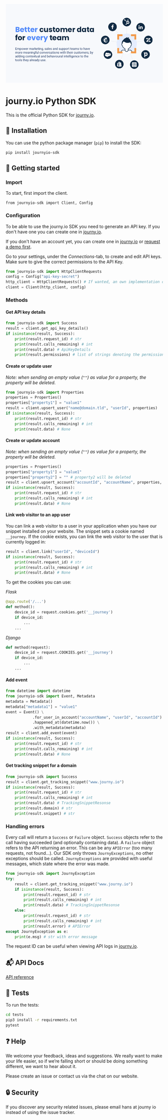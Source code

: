 [![journy.io](banner.png)](https://journy.io/?utm_source=github&utm_content=readme-python-sdk)

# journy.io Python SDK

This is the official Python SDK for [journy.io](https://journy.io?utm_source=github&utm_content=readme-python-sdk).

## 💾 Installation

You can use the python package manager (`pip`) to install the SDK:

```bash
pip install journyio-sdk
```

## 🔌 Getting started

### Import

To start, first import the client.

```pyhton
from journyio-sdk import Client, Config
```

### Configuration

To be able to use the journy.io SDK you need to generate an API key. If you don't have one you can create one in [journy.io](https://system.journy.io?utm_source=github&utm_content=readme-python-sdk).

If you don't have an account yet, you can create one in [journy.io](https://system.journy.io/register?utm_source=github&utm_content=readme-python-sdk) or [request a demo first](https://www.journy.io/book-demo?utm_source=github&utm_content=readme-python-sdk).

Go to your settings, under the *Connections*-tab, to create and edit API keys. Make sure to give the correct permissions to the API Key.

```python
from journyio-sdk import HttpClientRequests
config = Config("api-key-secret")
http_client = HttpClientRequests() # If wanted, an own implementation of the HttpClient interface can be created
client = Client(http_client, config)
```

### Methods

#### Get API key details

```python
from journyio-sdk import Success
result = client.get_api_key_details()
if isinstance(result, Success):
    print(result.request_id) # str
    print(result.calls_remaining) # int
    print(result.data) # ApiKeyDetails
    print(result.permissions) # list of strings denoting the permissions
```

#### Create or update user

_Note: when sending an empty value (`""`) as value for a property, the property will be deleted._

```python
from journyio-sdk import Properties
properties = Properties()
properties["property1"] = "value1"
result = client.upsert_user("name@domain.tld", "userId", properties)
if isinstance(result, Success):
    print(result.request_id) # str
    print(result.calls_remaining) # int
    print(result.data) # None
```

#### Create or update account

_Note: when sending an empty value (`""`) as value for a property, the property will be deleted._

```python
properties = Properties()
properties["property1"] = "value1"
properties["property2"] = "" # property2 will be deleted
result = client.upsert_account("accountId", "accountName", properties, ["memberId1", "memberId2"])
if isinstance(result, Success):
    print(result.request_id) # str
    print(result.calls_remaining) # int
    print(result.data) # None
```

#### Link web visitor to an app user

You can link a web visitor to a user in your application when you have our snippet installed on your website. The snippet sets a cookie named `__journey`. If the cookie exists, you can link the web visitor to the user that is currently logged in:

```python
result = client.link("userId", "deviceId")
if isinstance(result, Success):
    print(result.request_id) # str
    print(result.calls_remaining) # int
    print(result.data) # None
```

To get the cookies you can use:

*Flask*

```python
@app.route('/...')
def method():
    device_id = request.cookies.get('__journey')
    if device_id:
        ...
    ...
```

*Django*

```python
def method(request):
    device_id = request.COOKIES.get('__journey')
    if device_id:
        ...
    ...
```

#### Add event

```python
from datetime import datetime
from journyio-sdk import Event, Metadata
metadata = Metadata()
metadata["metadata1"] = "value1"
event = Event() \
            .for_user_in_account("accountName", "userId", "accountId") \
            .happened_at(datetime.now()) \
            .with_metadata(metadata)
result = client.add_event(event)
if isinstance(result, Success):
    print(result.request_id) # str
    print(result.calls_remaining) # int
    print(result.data) # None
```

#### Get tracking snippet for a domain

```python
from journyio-sdk import Success
result = client.get_tracking_snippet("www.journy.io")
if isinstance(result, Success):
    print(result.request_id) # str
    print(result.calls_remaining) # int
    print(result.data) # TrackingSnippetResonse
    print(result.domain) # str
    print(result.snippet) # str
```

### Handling errors

Every call will return a `Success` or `Failure` object. `Success` objects refer to the call having succeeded (and optionally containing data).
A `Failure` object refers to the API returning an error. This can be any `APIError` (too many requests, not found...). 
Our SDK only throws `JournyExceptions`, no other exceptions should be called. `JournyExceptions` are provided with useful messages, which state where the error was made.


```python
from journyio-sdk import JournyException
try:
    result = client.get_tracking_snippet("www.journy.io")
    if isinstance(result, Success):
        print(result.request_id) # str
        print(result.calls_remaining) # int
        print(result.data) # TrackingSnippetResonse
    else:
        print(result.request_id) # str
        print(result.calls_remaining) # int
        print(result.error) # APIError
except JournyException as e:
    print(e.msg) # str with error message
```

The request ID can be useful when viewing API logs in [journy.io](https://system.journy.io?utm_source=github&utm_content=readme-python-sdk).

## 📬 API Docs

[API reference](https://developers.journy.io)

## 💯 Tests

To run the tests:

```bash
cd tests
pip3 install -r requirements.txt
pytest
```

## ❓ Help

We welcome your feedback, ideas and suggestions. We really want to make your life easier, so if we’re falling short or should be doing something different, we want to hear about it.

Please create an issue or contact us via the chat on our website.

## 🔒 Security

If you discover any security related issues, please email hans at journy io instead of using the issue tracker.
